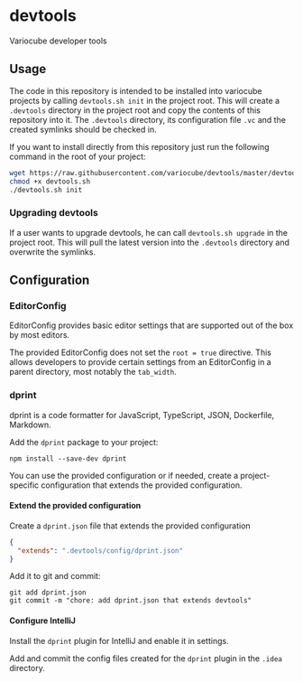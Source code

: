 # devtools

Variocube developer tools

## Usage

The code in this repository is intended to be installed into variocube projects by calling `devtools.sh init` in the
project root. This will create a `.devtools` directory in the project root and copy the contents of this repository
into it. The `.devtools` directory, its configuration file `.vc` and the created symlinks should be checked in.

If you want to install directly from this repository just run the following command in the root of your project:

```bash
wget https://raw.githubusercontent.com/variocube/devtools/master/devtools.sh
chmod +x devtools.sh
./devtools.sh init
```

### Upgrading devtools

If a user wants to upgrade devtools, he can call `devtools.sh upgrade` in the project root. This will pull the latest
version into the `.devtools` directory and overwrite the symlinks.

## Configuration

### EditorConfig

EditorConfig provides basic editor settings that are supported out of the box by most editors.

The provided EditorConfig does not set the `root = true` directive. This allows developers to
provide certain settings from an EditorConfig in a parent directory, most notably the `tab_width`.

### dprint

dprint is a code formatter for JavaScript, TypeScript, JSON, Dockerfile, Markdown.

Add the `dprint` package to your project:

```shell
npm install --save-dev dprint
```

You can use the provided configuration or if needed, create a project-specific configuration that
extends the provided configuration.

#### Extend the provided configuration

Create a `dprint.json` file that extends the provided configuration

```json
{
  "extends": ".devtools/config/dprint.json"
}
```

Add it to git and commit:

```shell
git add dprint.json
git commit -m "chore: add dprint.json that extends devtools"
```

#### Configure IntelliJ

Install the `dprint` plugin for IntelliJ and enable it in settings.

Add and commit the config files created for the `dprint` plugin in the `.idea` directory. 
